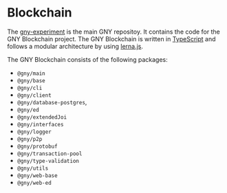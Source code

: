 # Blockchain

The [gny-experiment](https://github.com/gnyio/gny-experiment) is the main GNY repositoy. It contains the code for the GNY Blockchain project. The GNY Blockchain is written in [TypeScript](https://www.typescriptlang.org) and follows a modular architecture by using [lerna.js](https://github.com/lerna/lerna).

The GNY Blockchain consists of the following packages:

- `@gny/main`
- `@gny/base`
- `@gny/cli`
- `@gny/client`
- `@gny/database-postgres`,
- `@gny/ed`
- `@gny/extendedJoi`
- `@gny/interfaces`
- `@gny/logger`
- `@gny/p2p`
- `@gny/protobuf`
- `@gny/transaction-pool`
- `@gny/type-validation`
- `@gny/utils`
- `@gny/web-base`
- `@gny/web-ed`
